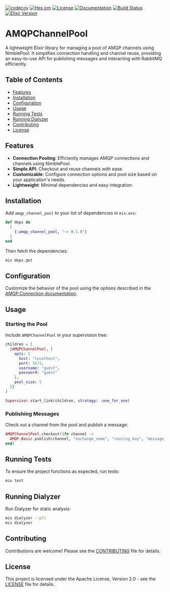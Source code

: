 [![codecov](https://codecov.io/gh/mpolit/amqp_channel_pool/graph/badge.svg?token=<token>)](https://codecov.io/gh/mpolit/amqp_channel_pool)
[![Hex.pm](https://img.shields.io/hexpm/v/amqp_channel_pool.svg)](https://hex.pm/packages/amqp_channel_pool)
[![License](https://img.shields.io/github/license/mpolit/amqp_channel_pool.svg)](https://github.com/mpolit/amqp_channel_pool/blob/main/LICENSE)
[![Documentation](https://img.shields.io/badge/docs-hexdocs-blue.svg)](https://hexdocs.pm/amqp_channel_pool)
[![Build Status](https://github.com/mpolit/amqp_channel_pool/actions/workflows/elixir.yml/badge.svg)](https://github.com/mpolit/amqp_channel_pool/actions)
[![Elixir Version](https://img.shields.io/badge/elixir-~%3E%201.16-purple.svg)](https://elixir-lang.org/)

# AMQPChannelPool

A lightweight Elixir library for managing a pool of AMQP channels using NimblePool. It simplifies connection handling and channel reuse, providing an easy-to-use API for publishing messages and interacting with RabbitMQ efficiently.

## Table of Contents

- [Features](#features)
- [Installation](#installation)
- [Configuration](#configuration)
- [Usage](#usage)
- [Running Tests](#running-tests)
- [Running Dialyzer](#running-dialyzer)
- [Contributing](#contributing)
- [License](#license)

## Features

- **Connection Pooling**: Efficiently manages AMQP connections and channels using NimblePool.
- **Simple API**: Checkout and reuse channels with ease.
- **Customizable**: Configure connection options and pool size based on your application's needs.
- **Lightweight**: Minimal dependencies and easy integration.

## Installation

Add `amqp_channel_pool` to your list of dependencies in `mix.exs`:

```elixir
def deps do
  [
    {:amqp_channel_pool, "~> 0.1.0"}
  ]
end
```

Then fetch the dependencies:

```bash
mix deps.get
```

## Configuration

Customize the behavior of the pool using the options described in the [AMQP.Connection documentation](https://hexdocs.pm/amqp/AMQP.Connection.html#open/1).

## Usage

### Starting the Pool

Include `AMQPChannelPool` in your supervision tree:

```elixir
children = [
  {AMQPChannelPool, [
    opts: [
      host: "localhost",
      port: 5672,
      username: "guest",
      password: "guest"
    ],
    pool_size: 5
  ]}
]

Supervisor.start_link(children, strategy: :one_for_one)
```

### Publishing Messages

Check out a channel from the pool and publish a message:

```elixir
AMQPChannelPool.checkout!(fn channel ->
  AMQP.Basic.publish(channel, "exchange_name", "routing_key", "message_payload")
end)
```

## Running Tests

To ensure the project functions as expected, run tests:

```bash
mix test
```

## Running Dialyzer

Run Dialyzer for static analysis:

```bash
mix dialyzer --plt
mix dialyzer
```

## Contributing

Contributions are welcome! Please see the [CONTRIBUTING](CONTRIBUTING.md) file for details.
## License

This project is licensed under the Apache License, Version 2.0 - see the [LICENSE](LICENSE) file for details.